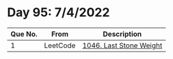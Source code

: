 # Day 95: 7/4/2022

| Que No. | From | Description |
| --- | --- | --- |
| 1 | LeetCode | [1046. Last Stone Weight](https://leetcode.com/problems/last-stone-weight/) |
